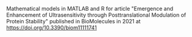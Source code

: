Mathematical models in MATLAB and R for article "Emergence and Enhancement of Ultrasensitivity through Posttranslational Modulation of Protein Stability" published in BioMolecules in 2021 at https://doi.org/10.3390/biom11111741
